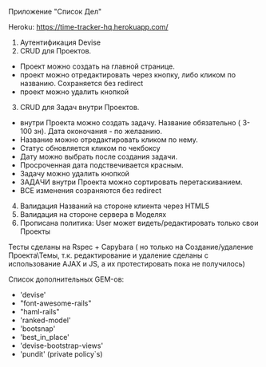 Приложение "Список Дел"

Heroku: https://time-tracker-hq.herokuapp.com/

1) Аутентификация Devise 
2) CRUD для Проектов.
- Проект можно создать на главной странице.
- проект можно отредактировать через кнопку, либо кликом по названию. Сохраняется без redirect 
- проект можно удалить кнопкой   
3) CRUD для Задач внутри Проектов.
- внутри Проекта можно создать задачу. Название обязательно ( 3-100 зн). Дата оконочания - по желаанию.
- Название можно отредактировать кликом по нему.
- Статус обновляется кликом по чекбоксу
- Дату можно выбрать после создания задачи.
- Просроченная дата подствечивается красным.
- Задачу можно удалить кнопкой
- ЗАДАЧИ внутри Проекта можно сортировать перетаскиванием.
- ВСЕ изменения созраняются без redirect 
4) Валидация Названий на стороне клиента через HTML5
5) Валидация на стороне сервера в Моделях
6) Прописана политика: User может видеть/редактировать только свои Проекты  

Тесты сделаны на Rspec + Capybara ( но только на Cоздание/удаление  Проекта\Темы, 
т.к. редактирование и удаление сделаны с использование AJAX и JS, а их протестировать пока не получилось) 

Список дополнительных  GEM-ов:
- 'devise'
- "font-awesome-rails"
- "haml-rails"
- 'ranked-model'
- 'bootsnap'
- 'best_in_place' 
- 'devise-bootstrap-views'
- 'pundit' (private policy`s)
 

